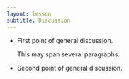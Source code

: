 ```yaml
---
layout: lesson
subtitle: Discussion
---
```

*   First point of general discussion.

    This may span several paragraphs.

*   Second point of general discussion.
